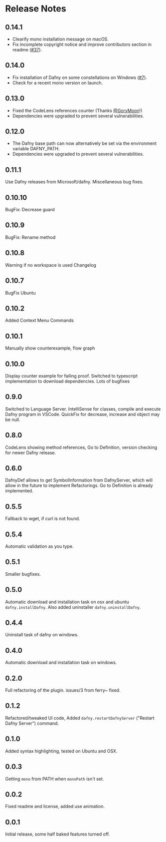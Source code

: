 # Release Notes

## 0.14.1
* Clearify mono installation message on macOS.
* Fix incomplete copyright notice and improve contributors section in readme ([#37](https://github.com/DafnyVSCode/Dafny-VSCode/issues/37)).

## 0.14.0
* Fix installation of Dafny on some constellations on Windows ([#7](https://github.com/DafnyVSCode/Dafny-VSCode/issues/7)).
* Check for a recent mono version on launch.

## 0.13.0

* Fixed the CodeLens references counter (Thanks [@GoryMoon](https://github.com/GoryMoon)!)
* Dependencies were upgraded to prevent several vulnerabilities.

## 0.12.0
* The Dafny base path can now alternatively be set via the environment variable DAFNY_PATH.
* Dependencies were upgraded to prevent several vulnerabilities.

## 0.11.1 
Use Dafny releases from Microsoft/dafny. Miscellaneous bug fixes.

## 0.10.10
BugFix: Decrease guard

## 0.10.9
BugFix: Rename method

## 0.10.8
Warning if no workspace is used
Changelog 

## 0.10.7 
BugFix Ubuntu

## 0.10.2 
Added Context Menu Commands

## 0.10.1 
Manually show counterexample, flow graph

## 0.10.0 
Display counter example for failing proof. Switched to typescript implementation to download dependencies. Lots of bugfixes

## 0.9.0 
Switched to Language Server. IntelliSense for classes, compile and execute Dafny program in VSCode. QuickFix for decrease, increase and object may be null. 

## 0.8.0 
CodeLens showing method references, Go to Definition, version checking for newer Dafny release. 

## 0.6.0 
DafnyDef allows to get SymbolInformation from DafnyServer, which will allow in the future to implement Refactorings. Go to Definition is already implemented. 

## 0.5.5 
Fallback to wget, if curl is not found.

## 0.5.4 
Automatic validation as you type.  

## 0.5.1 
Smaller bugfixes. 

## 0.5.0
Automatic download and installation task on osx and ubuntu `dafny.installDafny`. Also added uninstaller `dafny.uninstallDafny`. 

## 0.4.4
Uninstall task of dafny on windows. 

## 0.4.0
Automatic download and installation task on windows. 

## 0.2.0
Full refactoring of the plugin. issues/3 from ferry~ fixed. 

## 0.1.2
Refactored/tweaked UI code, Added `dafny.restartDafnyServer` ("Restart Dafny Server") command.

## 0.1.0
Added syntax highlighting, tested on Ubuntu and OSX.

## 0.0.3
Getting `mono` from PATH when `monoPath` isn't set.

## 0.0.2
Fixed readme and license, added use animation.

## 0.0.1
Initial release, some half baked features turned off.
